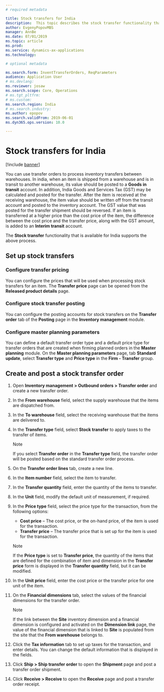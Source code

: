 ```yaml
---
# required metadata

title: Stock transfers for India
description:  This topic describes the stock transfer functionality that is available for India in Microsoft Dynamics 365 for Finance and Operations.
author: EvgenyPopovMBS
manager: AnnBe
ms.date: 07/01/2019
ms.topic: article
ms.prod: 
ms.service: dynamics-ax-applications
ms.technology: 

# optional metadata

ms.search.form: InventTransferOrders, ReqParameters
audience: Application User
# ms.devlang: 
ms.reviewer: josaw
ms.search.scope: Core, Operations
# ms.tgt_pltfrm: 
# ms.custom: 
ms.search.region: India
# ms.search.industry: 
ms.author: epopov
ms.search.validFrom: 2019-06-01
ms.dyn365.ops.version: 10.0

---
```


# Stock transfers for India

[!include [banner](../includes/banner.md)]

You can use transfer orders to process inventory transfers between warehouses. In india, when an item is shipped from a warehouse and is in transit to another warehouse, its value should be posted to a **Goods in transit** account. In addition, India Goods and Services Tax (GST) may be calculated and posted for the transfer. After the item is received at the receiving warehouse, the item value should be written off from the transit account and posted to the inventory account. The GST value that was posted for the transfer shipment should be reversed. If an item is transferred at a higher price than the cost price of the item, the difference between the cost price and the transfer price, along with the GST amount, is added to an **Interim transit** account.

The **Stock transfer** functionality that is available for India supports the above process.

## Set up stock transfers

### Configure transfer pricing

You can configure the prices that will be used when processing stock transfers for an item. The **Transfer price** page can be opened from the **Released product details** page.

### Configure stock transfer posting

You can configure the posting accounts for stock transfers on the **Transfer order** tab of the **Posting** page in the **Inventory management** module.

### Configure master planning parameters

You can define a default transfer order type and a default price type for transfer orders that are created when firming planned orders in the **Master planning** module. On the **Master planning parameters** page, tab **Standard update**, select **Transfer type** and **Price type** in the **Firm - Transfer** group.

## Create and post a stock transfer order

1.  Open **Inventory management > Outbound orders > Transfer order** and create a new transfer order.

2.  In the **From warehouse** field, select the supply warehouse that the items are dispatched from.

3.  In the **To warehouse** field, select the receiving warehouse that the items are delivered to.

4.  In the **Transfer type** field, select **Stock transfer** to apply taxes to the transfer of items.
    

    > [!NOTE]
    > If you select **Transfer order** in the **Transfer type** field, the transfer order will be posted based on the standard transfer order process.

5.  On the **Transfer order lines** tab, create a new line.

6.  In the **Item number** field, select the item to transfer.

7.  In the **Transfer quantity** field, enter the quantity of the items to transfer.

8.  In the **Unit** field, modify the default unit of measurement, if required.

9.  In the **Price type** field, select the price type for the transaction, from the following options:
    
    - **Cost price** – The cost price, or the on-hand price, of the item is used for the transaction.
    - **Transfer price** – The transfer price that is set up for the item is used for the transaction.
    
    > [!NOTE]
    > If the **Price type** is set to **Transfer price**, the quantity of the items that are defined for the combination of item and dimension in the **Transfer price** form is displayed in the **Transfer quantity** field, but it can be modified.

10.  In the **Unit price** field, enter the cost price or the transfer price for one unit of the item.

11. On the **Financial dimensions** tab, select the values of the financial dimensions for the transfer order. 

    > [!NOTE]
    > If the link between the **Site** inventory dimension and a financial dimension is configured and activated on the **Dimension link** page, the value of the financial dimension that is linked to **Site** is populated from the site that the **From warehouse** belongs to.

12.  Click the **Tax information** tab to set up taxes for the transaction, and enter details. You can change the default information that is displayed in the fields.

13. Click **Ship > Ship transfer order** to open the **Shipment** page and post a transfer order shipment.

14. Click **Receive > Receive** to open the **Receive** page and post a transfer order receipt.
